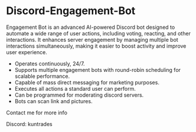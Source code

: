 # Discord-Engagement-Bot

Engagement Bot is an advanced AI-powered Discord bot designed to automate a wide range of user actions, including voting, reacting, and other interactions. It enhances server engagement by managing multiple bot interactions simultaneously, making it easier to boost activity and improve user experience.


- Operates continuously, 24/7.
- Supports multiple engagement bots with round-robin scheduling for scalable performance.
- Capable of mass direct messaging for marketing purposes.
- Executes all actions a standard user can perform.
- Can be programmed for moderating discord servers.
- Bots can scan link and pictures.


Contact me for more info

Discord: kuntrades
